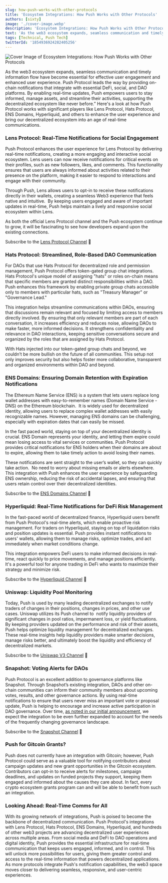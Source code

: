 ```yaml
---
slug: how-push-works-with-other-protocols
title: 'Ecosystem Integrations: How Push Works with Other Protocols'
authors: [sixty]
image: './cover-image.webp'
description: 'Ecosystem Integrations: How Push Works with Other Protocols'
text: 'As the web3 ecosystem expands, seamless communication and timely information flow have become essential for effective user engagement and enhanced user experience.'
tags: [Technical, Push Tech]
twitterId: '1854936924282405256'
---
```


![Cover Image of Ecosystem Integrations: How Push Works with Other Protocols](./cover-image.webp)

<!--truncate-->

As the web3 ecosystem expands, seamless communication and timely information flow have become essential for effective user engagement and enhanced user experience. Push Protocol leads the way by providing on-chain notifications that integrate with essential DeFi, social, and DAO platforms. By enabling real-time updates, Push empowers users to stay informed, manage assets, and streamline their activities, supporting the decentralized ecosystem like never before.” Here's a look at how Push Protocol works with significant players like Lens Protocol, Hats Protocol, ENS Domains, Hyperliquid, and others to enhance the user experience and bring our decentralized ecosystem into an age of real-time communications.

### **Lens Protocol: Real-Time Notifications for Social Engagement**

Push Protocol enhances the user experience for Lens Protocol by delivering real-time notifications, creating a more engaging and interactive social ecosystem. Lens users can now receive notifications for critical events on their profiles, such as new followers, likes, and comments. This functionality ensures that users are always informed about activities related to their presence on the platform, making it easier to respond to interactions and engage with their community.

Through Push, Lens allows users to opt-in to receive these notifications directly in their wallets, creating a seamless Web3 experience that feels native and intuitive.  By keeping users engaged and aware of important updates in real-time, Push helps maintain a lively and responsive social ecosystem within Lens.

As both the official Lens Protocol channel and the Push ecosystem continue to grow, it will be fascinating to see how developers expand upon the existing connections.

Subscribe to the [Lens Protocol Channel](https://app.push.org/channels/0xef6426D522CfE5B7Ae5dB05623aB0Ef78023dBe0) 🔔

### **Hats Protocol: Streamlined, Role-Based DAO Communication**

For DAOs that use Hats Protocol for decentralized role and permission management, Push Protocol offers token-gated group chat integrations. Hats Protocol's unique model of assigning "hats" or roles on-chain means that specific members are granted distinct responsibilities within a DAO. Push enhances this framework by enabling private group chats accessible only to members with particular hats, such as "Treasury Manager" or "Governance Lead."

This integration helps streamline communications within DAOs, ensuring that discussions remain relevant and focused by limiting access to members directly involved. By ensuring that only relevant members are part of each conversation, it increases efficiency and reduces noise, allowing DAOs to make faster, more informed decisions. It strengthens confidentiality and relevance in DAO interactions, keeping sensitive conversations secure and organized by the roles that are assigned by Hats Protocol.

With Hats injected into our token-gated group chats and beyond, we couldn’t be more bullish on the future of all communities. This setup not only improves security but also helps foster more collaborative, transparent and organized environments within DAO and beyond.

### **ENS Domains: Ensuring Domain Retention with Expiration Notifications**

The Ethereum Name Service (ENS) is a system that lets users replace long wallet addresses with easy-to-remember names (Domain Name Service - DNS) on the Ethereum blockchain.  It is widely used for decentralized identity, allowing users to replace complex wallet addresses with easily recognizable names. However, managing ENS domains can be challenging, especially with expiration dates that can easily be missed.

In the fast paced world, staying on top of your decentralized identity is crucial. ENS Domain represents your identity, and letting them expire could mean losing access to vital services or communities. Push Protocol provides critical notifications for ENS holders when their domains are about to expire, allowing them to take timely action to avoid losing their names.

These notifications are sent straight to the user’s wallet, so they can quickly take action.  No need to worry about missing emails or alerts elsewhere. This integration with Push enhances the user experience by safeguarding ENS ownership, reducing the risk of accidental lapses, and ensuring that users retain control over their decentralized identities.

Subscribe to the [ENS Domains Channel](https://app.push.org/channels/0x983110309620D911731Ac0932219af06091b6744) 🔔

### **Hyperliquid: Real-Time Notifications for DeFi Risk Management**

In the fast-paced world of decentralized finance, Hyperliquid users benefit from Push Protocol's real-time alerts, which enable proactive risk management. For traders on Hyperliquid, staying on top of liquidation risks and position updates is essential. Push provides instant notifications to users' wallets, allowing them to manage risks, optimize trades, and act immediately when market conditions change.

This integration empowers DeFi users to make informed decisions in real-time, react quickly to price movements, and manage positions efficiently. It's a powerful tool for anyone trading in DeFi who wants to maximize their strategy and minimize risk.

Subscribe to the [Hyperliquid Channel](https://app.push.org/channels/0xf1A1542Ca902AE861B59bffE77D92E8CD76146f1) 🔔

### **Uniswap: Liquidity Pool Monitoring**

Today, Push is used by many leading decentralized exchanges to notify traders of changes in their positions, changes in prices, and other use cases. Uniswap utilizes its Push channel to  notify liquidity providers of significant changes in pool ratios, impermanent loss, or yield fluctuations. By keeping providers updated on the performance and risk of their assets, Push helps optimize liquidity management for decentralized exchanges. These real-time insights help liquidity providers make smarter decisions, manage risks better, and ultimately boost the liquidity and efficiency of decentralized markets.

Subscribe to the [Uniswap V3 Channel](https://app.push.org/channels/0x97E5271f2987c7A3450e21dD7FFe4D004ddE773E) 🔔

### **Snapshot: Voting Alerts for DAOs**

Push Protocol is an excellent addition to governance platforms like Snapshot. Through Snapshot’s existing integration, DAOs and other on-chain communities can inform their community members about upcoming votes, results, and other governance actions. By using real-time notifications to ensure that users never miss an important vote or proposal update, Push is helping to encourage and increase active participation in DAO governance. Over time, [as noted in our initial announcement](https://push.org/blog/epns-partners-with-snapshot/), we expect the integration to be even further expanded to account for the needs of the frequently changing governance landscape.

Subscribe to the [Snapshot Channel](https://app.push.org/channels/0x8C28Cf33d9Fd3D0293f963b1cd27e3FF422B425c) 🔔

### **Push for Gitcoin Grants?**

Push does not currently have an integration with Gitcoin; however, Push Protocol could serve as a valuable tool for notifying contributors about campaign updates and new grant opportunities in the Gitcoin ecosystem. Contributors can opt-in to receive alerts for milestones, campaign deadlines, and updates on funded projects they support, keeping them engaged and informed about the causes they care about. In fact, every crypto ecosystem grants program can and will be able to benefit from such an integration.

### **Looking Ahead: Real-Time Comms for All**

With its growing network of integrations, Push is poised to become the backbone of decentralized communication. Push Protocol's integrations with Lens Protocol, Hats Protocol, ENS Domains, Hyperliquid, and hundreds of other web3 projects are advancing decentralized user experiences across multiple areas. From social media and DeFi to DAO operations and digital identity, Push provides the essential infrastructure for real-time communication that keeps users engaged, informed, and in control. This will unlock more possibilities for users, giving them greater control and access to the real-time information that powers decentralized applications. As more protocols integrate Push's notification capabilities, the web3 space moves closer to delivering seamless, responsive, and user-centric experiences.